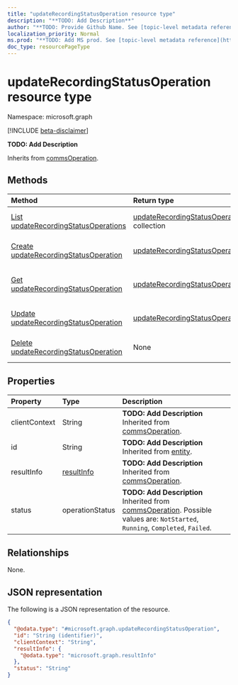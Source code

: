 ```yaml
---
title: "updateRecordingStatusOperation resource type"
description: "**TODO: Add Description**"
author: "**TODO: Provide Github Name. See [topic-level metadata reference](https://msgo.azurewebsites.net/add/document/guidelines/metadata.html#topic-level-metadata)**"
localization_priority: Normal
ms.prod: "**TODO: Add MS prod. See [topic-level metadata reference](https://msgo.azurewebsites.net/add/document/guidelines/metadata.html#topic-level-metadata)**"
doc_type: resourcePageType
---
```


# updateRecordingStatusOperation resource type

Namespace: microsoft.graph

[!INCLUDE [beta-disclaimer](../../includes/beta-disclaimer.md)]

**TODO: Add Description**


Inherits from [commsOperation](../resources/commsoperation.md).

## Methods
|Method|Return type|Description|
|:---|:---|:---|
|[List updateRecordingStatusOperations](../api/updaterecordingstatusoperation-list.md)|[updateRecordingStatusOperation](../resources/updaterecordingstatusoperation.md) collection|Get a list of the [updateRecordingStatusOperation](../resources/updaterecordingstatusoperation.md) objects and their properties.|
|[Create updateRecordingStatusOperation](../api/updaterecordingstatusoperation-create.md)|[updateRecordingStatusOperation](../resources/updaterecordingstatusoperation.md)|Create a new [updateRecordingStatusOperation](../resources/updaterecordingstatusoperation.md) object.|
|[Get updateRecordingStatusOperation](../api/updaterecordingstatusoperation-get.md)|[updateRecordingStatusOperation](../resources/updaterecordingstatusoperation.md)|Read the properties and relationships of an [updateRecordingStatusOperation](../resources/updaterecordingstatusoperation.md) object.|
|[Update updateRecordingStatusOperation](../api/updaterecordingstatusoperation-update.md)|[updateRecordingStatusOperation](../resources/updaterecordingstatusoperation.md)|Update the properties of an [updateRecordingStatusOperation](../resources/updaterecordingstatusoperation.md) object.|
|[Delete updateRecordingStatusOperation](../api/updaterecordingstatusoperation-delete.md)|None|Deletes an [updateRecordingStatusOperation](../resources/updaterecordingstatusoperation.md) object.|

## Properties
|Property|Type|Description|
|:---|:---|:---|
|clientContext|String|**TODO: Add Description** Inherited from [commsOperation](../resources/commsoperation.md).|
|id|String|**TODO: Add Description** Inherited from [entity](../resources/entity.md).|
|resultInfo|[resultInfo](../resources/resultinfo.md)|**TODO: Add Description** Inherited from [commsOperation](../resources/commsoperation.md).|
|status|operationStatus|**TODO: Add Description** Inherited from [commsOperation](../resources/commsoperation.md). Possible values are: `NotStarted`, `Running`, `Completed`, `Failed`.|

## Relationships
None.

## JSON representation
The following is a JSON representation of the resource.
<!-- {
  "blockType": "resource",
  "keyProperty": "id",
  "@odata.type": "microsoft.graph.updateRecordingStatusOperation",
  "baseType": "microsoft.graph.commsOperation",
  "openType": true
}
-->
``` json
{
  "@odata.type": "#microsoft.graph.updateRecordingStatusOperation",
  "id": "String (identifier)",
  "clientContext": "String",
  "resultInfo": {
    "@odata.type": "microsoft.graph.resultInfo"
  },
  "status": "String"
}
```

